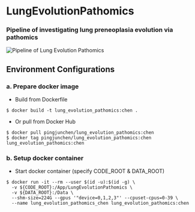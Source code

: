 # LungEvolutionPathomics
### Pipeline of investigating lung preneoplasia evolution via pathomics
![Pipeline of Lung Evolution Pathomics](LungEvolutionPathomics.png)


## Environment Configurations
### a. Prepare docker image
* Build from Dockerfile
```
$ docker build -t lung_evolution_pathomics:chen .
```
* Or pull from Docker Hub
```
$ docker pull pingjunchen/lung_evolution_pathomics:chen
$ docker tag pingjunchen/lung_evolution_pathomics:chen lung_evolution_pathomics:chen
```

### b. Setup docker container
* Start docker container (specify CODE_ROOT & DATA_ROOT)
```
$ docker run -it --rm --user $(id -u):$(id -g) \
  -v ${CODE_ROOT}:/App/LungEvolutionPathomics \
  -v ${DATA_ROOT}:/Data \
  --shm-size=224G --gpus '"device=0,1,2,3"' --cpuset-cpus=0-39 \
  --name lung_evolution_pathomics_chen lung_evolution_pathomics:chen
```
